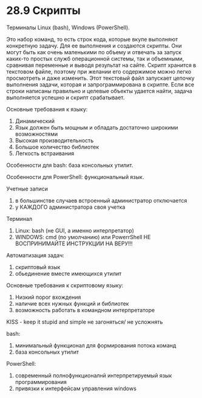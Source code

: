 # 28.9 Скрипты
Терминалы Linux (bash), Windows (PowerShell).

Это набор команд, то есть строк кода, которые вкупе выполняют конкретную задачу. Для ее выполнения и создаются скрипты. Они могут быть как очень маленькими по объему и отвечать за запуск каких-то простых служб операционной системы, так и объемными, сравнивая переменные и выводя результат на сайте. Скрипт хранится в текстовом файле, поэтому при желании его содержимое можно легко просмотреть и даже изменить. Этот текстовый файл запускает цепочку выполнения задачи, которая и запрограммирована в скрипте. Если все строки написаны правильно и целевые объекты удается найти, задача выполняется успешно и скрипт срабатывает.

Основные требования к языку:
1.  Динамический
2.  Язык должен быть мощным и обладать достаточно широкими возможностями
3.  Высокая производительность
4.  Большое количество библиотек
5.  Легкость встраивания
    

Особенности для bash: база консольных утилит.

Особенности для PowerShell: функциональный язык.

Учетные записи
1. в большинстве случаев встроенный администратор отключается
2. у КАЖДОГО администратора своя учетка

Терминал
1. Linux: bash (не GUI, а именно интерпретатор)
2. WINDOWS: cmd (по умолчанию) или PowerrShell
НЕ ВОСПРИНИМАЙТЕ ИНСТРУКЦИИ НА ВЕРУ!!!

Автоматизация задач:
1. скриптовый язык
2. обьединение вместе имеющихся утилит

Основные требования к скриптовому языку:
1. Низкий порог вхождения
2. наличие всех нужных функций и библиотек
3. возможность работать в командном интерпретаторе

KISS - keep it stupid and simple
не загоняться/ не усложнять

bash:
1. минимальный функционал для формирования потока команд
2. база консольных утилит

PowerShell:
1. современный полнофункционалнй интерпретируемый язык программирования
2. привязки к интерфейсам управления windows